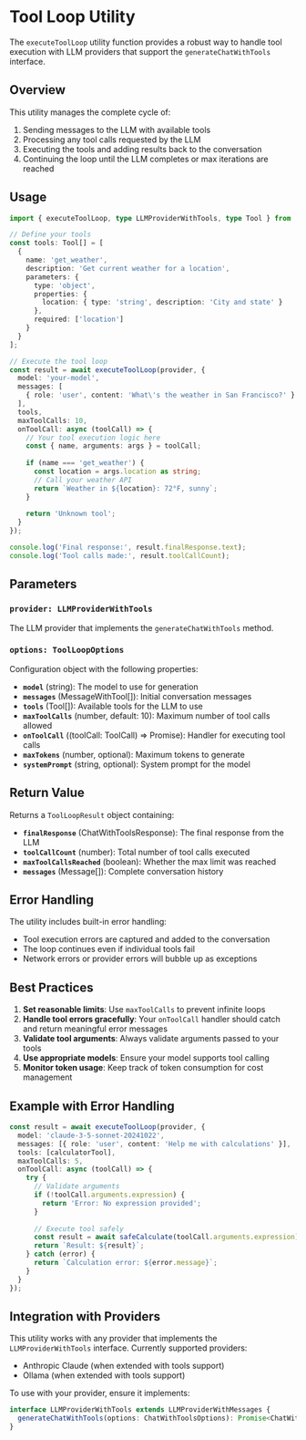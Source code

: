 # Tool Loop Utility

The `executeToolLoop` utility function provides a robust way to handle tool execution with LLM providers that support the `generateChatWithTools` interface.

## Overview

This utility manages the complete cycle of:
1. Sending messages to the LLM with available tools
2. Processing any tool calls requested by the LLM
3. Executing the tools and adding results back to the conversation
4. Continuing the loop until the LLM completes or max iterations are reached

## Usage

```typescript
import { executeToolLoop, type LLMProviderWithTools, type Tool } from '@your-org/deep-agents';

// Define your tools
const tools: Tool[] = [
  {
    name: 'get_weather',
    description: 'Get current weather for a location',
    parameters: {
      type: 'object',
      properties: {
        location: { type: 'string', description: 'City and state' }
      },
      required: ['location']
    }
  }
];

// Execute the tool loop
const result = await executeToolLoop(provider, {
  model: 'your-model',
  messages: [
    { role: 'user', content: 'What\'s the weather in San Francisco?' }
  ],
  tools,
  maxToolCalls: 10,
  onToolCall: async (toolCall) => {
    // Your tool execution logic here
    const { name, arguments: args } = toolCall;
    
    if (name === 'get_weather') {
      const location = args.location as string;
      // Call your weather API
      return `Weather in ${location}: 72°F, sunny`;
    }
    
    return 'Unknown tool';
  }
});

console.log('Final response:', result.finalResponse.text);
console.log('Tool calls made:', result.toolCallCount);
```

## Parameters

### `provider: LLMProviderWithTools`
The LLM provider that implements the `generateChatWithTools` method.

### `options: ToolLoopOptions`
Configuration object with the following properties:

- **`model`** (string): The model to use for generation
- **`messages`** (MessageWithTool[]): Initial conversation messages
- **`tools`** (Tool[]): Available tools for the LLM to use
- **`maxToolCalls`** (number, default: 10): Maximum number of tool calls allowed
- **`onToolCall`** ((toolCall: ToolCall) => Promise<unknown>): Handler for executing tool calls
- **`maxTokens`** (number, optional): Maximum tokens to generate
- **`systemPrompt`** (string, optional): System prompt for the model

## Return Value

Returns a `ToolLoopResult` object containing:

- **`finalResponse`** (ChatWithToolsResponse): The final response from the LLM
- **`toolCallCount`** (number): Total number of tool calls executed
- **`maxToolCallsReached`** (boolean): Whether the max limit was reached
- **`messages`** (Message[]): Complete conversation history

## Error Handling

The utility includes built-in error handling:

- Tool execution errors are captured and added to the conversation
- The loop continues even if individual tools fail
- Network errors or provider errors will bubble up as exceptions

## Best Practices

1. **Set reasonable limits**: Use `maxToolCalls` to prevent infinite loops
2. **Handle tool errors gracefully**: Your `onToolCall` handler should catch and return meaningful error messages
3. **Validate tool arguments**: Always validate arguments passed to your tools
4. **Use appropriate models**: Ensure your model supports tool calling
5. **Monitor token usage**: Keep track of token consumption for cost management

## Example with Error Handling

```typescript
const result = await executeToolLoop(provider, {
  model: 'claude-3-5-sonnet-20241022',
  messages: [{ role: 'user', content: 'Help me with calculations' }],
  tools: [calculatorTool],
  maxToolCalls: 5,
  onToolCall: async (toolCall) => {
    try {
      // Validate arguments
      if (!toolCall.arguments.expression) {
        return 'Error: No expression provided';
      }
      
      // Execute tool safely
      const result = await safeCalculate(toolCall.arguments.expression);
      return `Result: ${result}`;
    } catch (error) {
      return `Calculation error: ${error.message}`;
    }
  }
});
```

## Integration with Providers

This utility works with any provider that implements the `LLMProviderWithTools` interface. Currently supported providers:

- Anthropic Claude (when extended with tools support)
- Ollama (when extended with tools support)

To use with your provider, ensure it implements:

```typescript
interface LLMProviderWithTools extends LLMProviderWithMessages {
  generateChatWithTools(options: ChatWithToolsOptions): Promise<ChatWithToolsResponse>;
}
```
